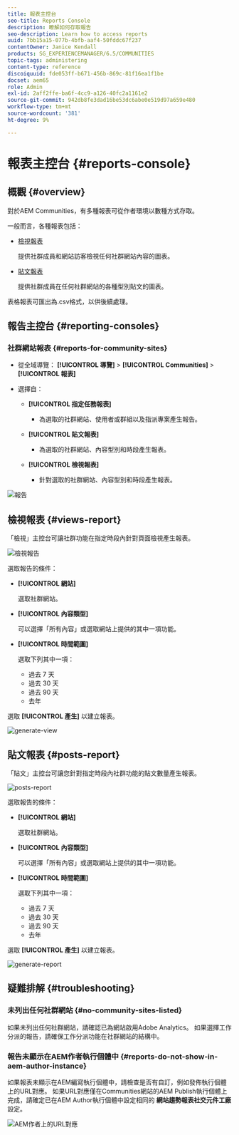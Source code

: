 ```yaml
---
title: 報表主控台
seo-title: Reports Console
description: 瞭解如何存取報告
seo-description: Learn how to access reports
uuid: 7bb15a15-077b-4bfb-aaf4-50fddc67f237
contentOwner: Janice Kendall
products: SG_EXPERIENCEMANAGER/6.5/COMMUNITIES
topic-tags: administering
content-type: reference
discoiquuid: fde053ff-b671-456b-869c-81f16ea1f1be
docset: aem65
role: Admin
exl-id: 2aff2ffe-ba6f-4cc9-a126-40fc2a1161e2
source-git-commit: 942db8fe3dad16be53dc6abe0e519d97a659e480
workflow-type: tm+mt
source-wordcount: '381'
ht-degree: 9%

---
```


# 報表主控台 {#reports-console}

## 概觀 {#overview}

對於AEM Communities，有多種報表可從作者環境以數種方式存取。

一般而言，各種報表包括：

* [檢視報表](#views-report)

   提供社群成員和網站訪客檢視任何社群網站內容的圖表。

* [貼文報表](#posts-report)

   提供社群成員在任何社群網站的各種型別貼文的圖表。

表格報表可匯出為.csv格式，以供後續處理。

## 報告主控台 {#reporting-consoles}

### 社群網站報表 {#reports-for-community-sites}

* 從全域導覽： **[!UICONTROL 導覽]** > **[!UICONTROL Communities]** >  **[!UICONTROL 報表]**

* 選擇自：

   * **[!UICONTROL 指定任務報表]**

      * 為選取的社群網站、使用者或群組以及指派專案產生報告。
   * **[!UICONTROL 貼文報表]**

      * 為選取的社群網站、內容型別和時段產生報表。
   * **[!UICONTROL 檢視報表]**

      * 針對選取的社群網站、內容型別和時段產生報表。



![報告](assets/reports1.png)

## 檢視報表 {#views-report}

「檢視」主控台可讓社群功能在指定時段內針對頁面檢視產生報表。

![檢視報告](assets/view-report.png)

選取報告的條件：

* **[!UICONTROL 網站]**

   選取社群網站。

* **[!UICONTROL 內容類型]**

   可以選擇「所有內容」或選取網站上提供的其中一項功能。

* **[!UICONTROL 時間範圍]**

   選取下列其中一項：

   * 過去 7 天
   * 過去 30 天
   * 過去 90 天
   * 去年

選取 **[!UICONTROL 產生]** 以建立報表。

![generate-view](assets/generate-views.png)

## 貼文報表 {#posts-report}

「貼文」主控台可讓您針對指定時段內社群功能的貼文數量產生報表。

![posts-report](assets/posts-report.png)

選取報告的條件：

* **[!UICONTROL 網站]**

   選取社群網站。

* **[!UICONTROL 內容類型]**

   可以選擇「所有內容」或選取網站上提供的其中一項功能。

* **[!UICONTROL 時間範圍]**

   選取下列其中一項：

   * 過去 7 天
   * 過去 30 天
   * 過去 90 天
   * 去年

選取 **[!UICONTROL 產生]** 以建立報表。

![generate-report](assets/generate-posts-report.png)

## 疑難排解 {#troubleshooting}

### 未列出任何社群網站 {#no-community-sites-listed}

如果未列出任何社群網站，請確認已為網站啟用Adobe Analytics。 如果選擇工作分派的報告，請確保工作分派功能在社群網站的結構中。

### 報告未顯示在AEM作者執行個體中 {#reports-do-not-show-in-aem-author-instance}

如果報表未顯示在AEM編寫執行個體中，請檢查是否有自訂，例如發佈執行個體上的URL對應。 如果URL對應僅在Communities網站的AEM Publish執行個體上完成，請確定已在AEM Author執行個體中設定相同的 **網站趨勢報表社交元件工廠** 設定。

![AEM作者上的URL對應](assets/sitetrend.png)
